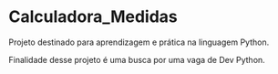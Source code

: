 # Calculadora_Medidas

Projeto destinado para aprendizagem e prática na linguagem Python.

Finalidade desse projeto é uma busca por uma vaga de Dev Python.
